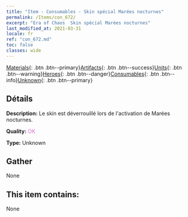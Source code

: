 ```yaml
---
title: "Item - Consumables - Skin spécial Marées nocturnes"
permalink: /Items/con_672/
excerpt: "Era of Chaos  Skin spécial Marées nocturnes"
last_modified_at: 2021-03-31
locale: fr
ref: "con_672.md"
toc: false
classes: wide
---
```

 [Materials](/fr/Items/){: .btn .btn--primary}[Artifacts](/fr/Items/Artifacts/){: .btn .btn--success}[Units](/fr/Items/Units/){: .btn .btn--warning}[Heroes](/fr/Items/Heroes/){: .btn .btn--danger}[Consumables](/fr/Items/Consumables/){: .btn .btn--info}[Unknown](/fr/Items/Unknown/){: .btn .btn--primary}

## Détails
 **Description:** Le skin est déverrouillé lors de l'activation de Marées nocturnes.

 **Quality:** <span style="color: #DA70D6">OK</span>

 **Type:** Unknown

## Gather

  None

## This item contains:

  None

